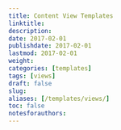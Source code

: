 ```yaml
---
title: Content View Templates
linktitle:
description:
date: 2017-02-01
publishdate: 2017-02-01
lastmod: 2017-02-01
weight:
categories: [templates]
tags: [views]
draft: false
slug:
aliases: [/templates/views/]
toc: false
notesforauthors:
---
```

